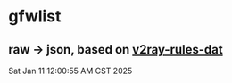# gfwlist
## raw -> json, based on [v2ray-rules-dat](https://github.com/Loyalsoldier/v2ray-rules-dat)
Sat Jan 11 12:00:55 AM CST 2025

